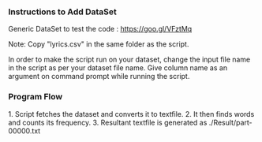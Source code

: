 <H3>Instructions to Add DataSet </h3>

Generic DataSet to test the code : https://goo.gl/VFztMq

Note: Copy "lyrics.csv" in the same folder as the script.

In order to make the script run on your dataset, change the input file name in the script as per your dataset file name. Give column name as an argument on command prompt while running the script.

<H3> Program Flow </h3>
  1. Script fetches the dataset and converts it to textfile.
  2. It then finds words and counts its frequency.
  3. Resultant textfile is generated as ./Result/part-00000.txt
